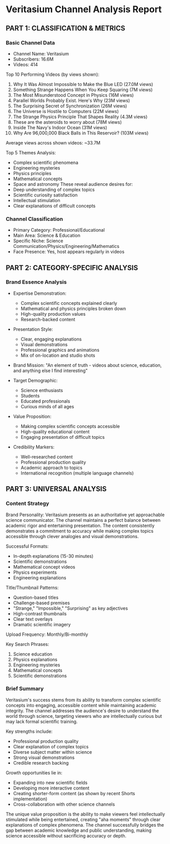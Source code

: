 # Veritasium Channel Analysis Report

## PART 1: CLASSIFICATION & METRICS

### Basic Channel Data
- Channel Name: Veritasium
- Subscribers: 16.6M
- Videos: 414

Top 10 Performing Videos (by views shown):
1. Why It Was Almost Impossible to Make the Blue LED (27.0M views)
2. Something Strange Happens When You Keep Squaring (7M views)
3. The Most Misunderstood Concept in Physics (16M views)
4. Parallel Worlds Probably Exist. Here's Why (23M views)
5. The Surprising Secret of Synchronization (26M views)
6. The Universe is Hostile to Computers (22M views)
7. The Strange Physics Principle That Shapes Reality (4.3M views)
8. These are the asteroids to worry about (78M views)
9. Inside The Navy's Indoor Ocean (31M views)
10. Why Are 96,000,000 Black Balls in This Reservoir? (103M views)

Average views across shown videos: ~33.7M

Top 5 Themes Analysis:
- Complex scientific phenomena
- Engineering mysteries
- Physics principles
- Mathematical concepts
- Space and astronomy
These reveal audience desires for:
- Deep understanding of complex topics
- Scientific curiosity satisfaction
- Intellectual stimulation
- Clear explanations of difficult concepts

### Channel Classification
- Primary Category: Professional/Educational
- Main Area: Science & Education
- Specific Niche: Science Communication/Physics/Engineering/Mathematics
- Face Presence: Yes, host appears regularly in videos

## PART 2: CATEGORY-SPECIFIC ANALYSIS

### Brand Essence Analysis
- Expertise Demonstration:
  * Complex scientific concepts explained clearly
  * Mathematical and physics principles broken down
  * High-quality production values
  * Research-backed content

- Presentation Style:
  * Clear, engaging explanations
  * Visual demonstrations
  * Professional graphics and animations
  * Mix of on-location and studio shots

- Brand Mission:
  "An element of truth - videos about science, education, and anything else I find interesting"

- Target Demographic:
  * Science enthusiasts
  * Students
  * Educated professionals
  * Curious minds of all ages

- Value Proposition:
  * Making complex scientific concepts accessible
  * High-quality educational content
  * Engaging presentation of difficult topics

- Credibility Markers:
  * Well-researched content
  * Professional production quality
  * Academic approach to topics
  * International recognition (multiple language channels)

## PART 3: UNIVERSAL ANALYSIS

### Content Strategy
Brand Personality:
Veritasium presents as an authoritative yet approachable science communicator. The channel maintains a perfect balance between academic rigor and entertaining presentation. The content consistently demonstrates a commitment to accuracy while making complex topics accessible through clever analogies and visual demonstrations.

Successful Formats:
- In-depth explanations (15-30 minutes)
- Scientific demonstrations
- Mathematical concept videos
- Physics experiments
- Engineering explanations

Title/Thumbnail Patterns:
- Question-based titles
- Challenge-based premises
- "Strange," "Impossible," "Surprising" as key adjectives
- High-contrast thumbnails
- Clear text overlays
- Dramatic scientific imagery

Upload Frequency: Monthly/Bi-monthly

Key Search Phrases:
1. Science education
2. Physics explanations
3. Engineering mysteries
4. Mathematical concepts
5. Scientific demonstrations

### Brief Summary
Veritasium's success stems from its ability to transform complex scientific concepts into engaging, accessible content while maintaining academic integrity. The channel addresses the audience's desire to understand the world through science, targeting viewers who are intellectually curious but may lack formal scientific training.

Key strengths include:
- Professional production quality
- Clear explanation of complex topics
- Diverse subject matter within science
- Strong visual demonstrations
- Credible research backing

Growth opportunities lie in:
- Expanding into new scientific fields
- Developing more interactive content
- Creating shorter-form content (as shown by recent Shorts implementation)
- Cross-collaboration with other science channels

The unique value proposition is the ability to make viewers feel intellectually stimulated while being entertained, creating "aha moments" through clear explanations of complex phenomena. The channel successfully bridges the gap between academic knowledge and public understanding, making science accessible without sacrificing accuracy or depth.